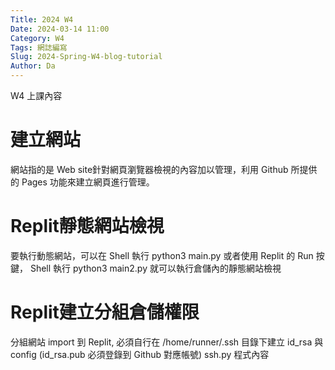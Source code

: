 ```yaml
---
Title: 2024 W4
Date: 2024-03-14 11:00
Category: W4
Tags: 網誌編寫
Slug: 2024-Spring-W4-blog-tutorial
Author: Da
---
```


W4 上課內容

<!-- PELICAN_END_SUMMARY -->

# 建立網站
網站指的是 Web site針對網頁瀏覽器檢視的內容加以管理，利用 Github 所提供的 Pages 功能來建立網頁進行管理。

# Replit靜態網站檢視
要執行動態網站，可以在 Shell 執行 python3 main.py 或者使用 Replit 的 Run 按鍵， Shell 執行 python3 main2.py 就可以執行倉儲內的靜態網站檢視

# Replit建立分組倉儲權限
分組網站 import 到 Replit, 必須自行在 /home/runner/.ssh 目錄下建立 id_rsa 與 config (id_rsa.pub 必須登錄到 Github 對應帳號)
ssh.py 程式內容
